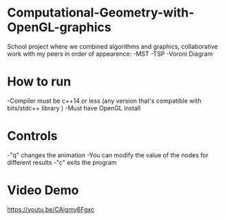 # Computational-Geometry-with-OpenGL-graphics
School project where we combined algorithms and graphics, collaborative work with my peers 
in order of appearence:
-MST
-TSP
-Voroni Diagram
# How to run
-Compiler must be c++14 or less (any version that's compatible with bits/stdc++ library )
-Must have OpenGL install 
# Controls
-"q" changes the animation
-You can modify the value of the nodes for different results
-"c" exits the program
# Video Demo
https://youtu.be/CAigmy6Fgxc
